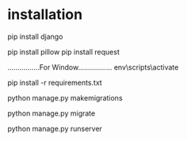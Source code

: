 # installation

pip install django

pip install pillow
pip install request

................For Window.................
env\scripts\activate

pip install -r requirements.txt

python manage.py makemigrations

python manage.py migrate

python manage.py runserver

